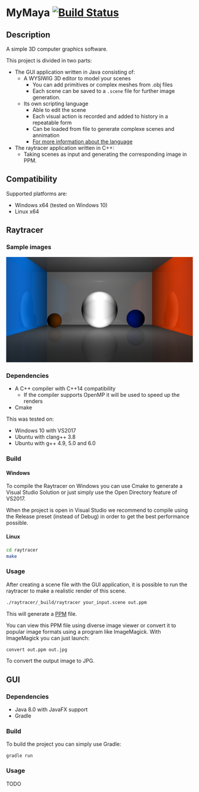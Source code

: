 # MyMaya [![Build Status][travis-image]][travis-url]

## Description

A simple 3D computer graphics software.

This project is divided in two parts:
* The GUI application written in Java consisting of:
  - A WYSIWIG 3D editor to model your scenes
    * You can add primitives or complex meshes from .obj files
    * Each scene can be saved to a `.scene` file for further image generation.
  - Its own scripting language
    * Able to edit the scene
    * Each visual action is recorded and added to history in a repeatable form
    * Can be loaded from file to generate complexe scenes and annimation
    * [For more information about the language](SCRIPT.md)
* The raytracer application written in C++:
  - Taking scenes as input and generating the corresponding image in PPM.

## Compatibility

Supported platforms are:

- Windows x64 (tested on Windows 10)
- Linux x64

## Raytracer

### Sample images

![Raytraced box with reflection](/raytracer/check/box-reflect.jpg?raw=true)

### Dependencies

* A C++ compiler with C++14 compatibility
  - If the compiler supports OpenMP it will be used to speed up the renders
* Cmake

This was tested on:
* Windows 10 with VS2017
* Ubuntu with clang++ 3.8
* Ubuntu with g++ 4.9, 5.0 and 6.0

### Build

#### Windows

To compile the Raytracer on Windows you can use Cmake to generate a Visual
Studio Solution or just simply use the Open Directory feature of VS2017.

When the project is open in Visual Studio we recommend to compile using the
Release preset (instead of Debug) in order to get the best performance
possible.

#### Linux

```bash
cd raytracer
make
```

### Usage

After creating a scene file with the GUI application, it is possible to run the
raytracer to make a realistic render of this scene.

```bash
./raytracer/_build/raytracer your_input.scene out.ppm
```

This will generate a [PPM](https://fr.wikipedia.org/wiki/Portable_pixmap) file.

You can view this PPM file using diverse image viewer or convert it to popular
image formats using a program like ImageMagick. With ImageMagick you can just
launch:

```bash
convert out.ppm out.jpg
```
To convert the output image to JPG.

## GUI

### Dependencies

* Java 8.0 with JavaFX support
* Gradle

### Build

To build the project you can simply use Gradle:

```
gradle run
```

### Usage

TODO

[travis-url]: https://travis-ci.com/adrientoub/MyMaya
[travis-image]: https://travis-ci.com/adrientoub/MyMaya.svg?token=JzsZbq1sQfwhFpuF1GXJ&branch=master
